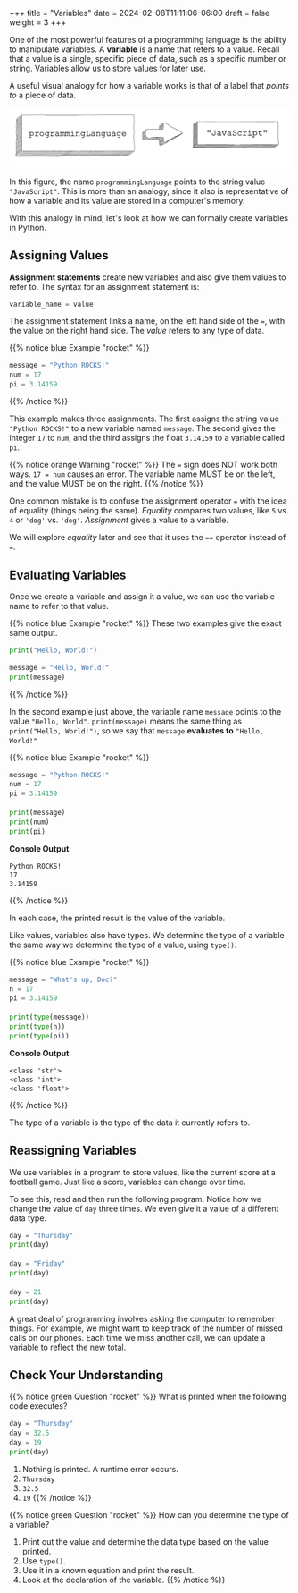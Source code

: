 +++
title = "Variables"
date = 2024-02-08T11:11:06-06:00
draft = false
weight = 3
+++

One of the most powerful features of a programming language is the ability to manipulate variables.
A **variable** is a name that refers to a value.
Recall that a value is a single, specific piece of data, such as a specific number or string.
Variables allow us to store values for later use.

A useful visual analogy for how a variable works is that of a label that *points to* a piece of data. 

![A label, programmingLanguages, pointing to thing string value "JavaScript"](pictures/variable.png?classes=border)

In this figure, the name `programmingLanguage` points to the string value `"JavaScript"`. 
This is more than an analogy, since it also is representative of how a variable and its value are stored in a computer's memory.

With this analogy in mind, let's look at how we can formally create variables in Python.

## Assigning Values

**Assignment statements** create new variables and also give them values to
refer to. The syntax for an assignment statement is:

```python
variable_name = value
```

The assignment statement links a name, on the left hand side of the `=`, with
the value on the right hand side. The *value* refers to any type of data.

{{% notice blue Example "rocket" %}}
```python
message = "Python ROCKS!"
num = 17
pi = 3.14159
```
{{% /notice %}}

This example makes three assignments. The first assigns the string value
`"Python ROCKS!"` to a new variable named `message`. The second gives the
integer `17` to `num`, and the third assigns the float `3.14159` to a
variable called `pi`.

{{% notice orange Warning "rocket" %}}
The `=` sign does NOT work both ways. `17 = num` causes an error. The
variable name MUST be on the left, and the value MUST be on the right.
{{% /notice %}}

One common mistake is to confuse the assignment operator `=` with the idea of
equality (things being the same). *Equality* compares two values, like `5`
vs. `4` or `'dog'` vs. `'dog'`. *Assignment* gives a value to a variable.

We will explore *equality* later and see that it uses the `==` operator
instead of `=`.

## Evaluating Variables

Once we create a variable and assign it a value, we can use the variable name to refer to that value.

{{% notice blue Example "rocket" %}}
These two examples give the exact same output.

```python
print("Hello, World!")
```

```python
message = "Hello, World!"
print(message)
```
{{% /notice %}}

In the second example just above, the variable name `message` points to the 
value `"Hello, World"`. `print(message)` means the same thing as `print("Hello, World!")`, so we
say that `message` **evaluates to** `"Hello, World!"`

{{% notice blue Example "rocket" %}}
```python
message = "Python ROCKS!"
num = 17
pi = 3.14159

print(message)
print(num)
print(pi)
```

**Console Output**

```console
Python ROCKS!
17
3.14159
```
{{% /notice %}}

In each case, the printed result is the value of the variable. 

Like values, variables also have types. We determine the type of a variable the same way we determine the type of a value, using `type()`.

{{% notice blue Example "rocket" %}}
```python
message = "What's up, Doc?"
n = 17
pi = 3.14159

print(type(message))
print(type(n))
print(type(pi))
```

**Console Output**

```console
<class 'str'>
<class 'int'>
<class 'float'>
```
{{% /notice %}}

The type of a variable is the type of the data it currently refers to.

## Reassigning Variables

We use variables in a program to store values, like the current score at
a football game. Just like a score, variables can change over time.

To see this, read and then run the following program. Notice how we change the
value of `day` three times. We even give it a value of a different data type.

```python
day = "Thursday"
print(day)

day = "Friday"
print(day)

day = 21
print(day)
```

A great deal of programming involves asking the computer to remember things.
For example, we might want to keep track of the number of missed calls on our
phones. Each time we miss another call, we can update a variable to reflect the
new total.

## Check Your Understanding

{{% notice green Question "rocket" %}}
What is printed when the following code executes?

```python
day = "Thursday"
day = 32.5
day = 19
print(day)
```

1. Nothing is printed. A runtime error occurs.
1. `Thursday`
1. `32.5`
1. `19`
{{% /notice %}}

{{% notice green Question "rocket" %}}
How can you determine the type of a variable?

1. Print out the value and determine the data type based on the value printed.
1. Use `type()`.
1. Use it in a known equation and print the result.
1. Look at the declaration of the variable. 
{{% /notice %}}